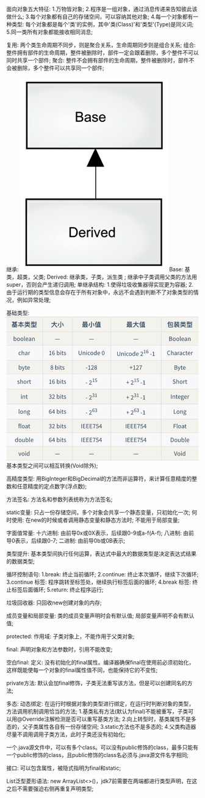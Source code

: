 面向对象五大特征:
    1.万物皆对象;
    2.程序是一组对象，通过消息传递来告知彼此该做什么;
    3.每个对象都有自己的存储空间，可以容纳其他对象;
    4.每一个对象都有一种类型: 每个对象都是每个'类'的实例，其中'类(Class)'和'类型'(Type)是同义词;
    5.同一类所有对象都能接收相同消息;

复用:
    两个类生命周期不同步，则是聚合关系，生命周期同步则是组合关系;
    组合:
        整件拥有部件的生命周期，整件被删除时，部件一定会跟着删除，多个整件不可以同时共享一个部件;
    聚合:
        整件不会拥有部件的生命周期，整件被删除时，部件不会被删除，多个整件可以共享同一个部件;

继承:
    ![img.png](img.png)
    Base: 基类，超类，父类;
    Derived: 继承类，子类，派生类 ;
    继承中子类调用父类的方法用super，否则会产生递归调用;
    单继承结构: 
        1.使得垃圾收集器得实现更为容器;
        2.由于运行期的类型信息会存在于所有对象中，永远不会遇到判断不了对象类型的情况，例如异常处理;

基础类型:
    ![img_1.png](img_1.png)
    基本类型之间可以相互转换(Void除外);

高精度类型:
    用BigInteger和BigDecimal的方法而非运算符，来计算任意精度的整数和任意精度的定点数字(浮点数);

方法签名:
    方法名和参数列表统称为方法签名;

static变量:
    只占一份存储空间，多个对象会共享一个静态变量，只初始化一次;
    何时使用: 在new的时候或者调用静态变量和静态方法时;
    不能用于局部变量;

字面值常量:
    十六进制:
        由前导0x或0X表示，后续跟0-9或a-f(A-f);
    八进制:
        由前导0表示，后续跟0-7;
    二进制:
        由前导0b或0B表示;

类型提升:
    基本类型间执行任何运算，表达式中最大的数据类型是决定表达式结果的数据类型;

循环控制语句:
    1.break: 终止当前循环;
    2.continue: 终止本次循环，继续下次循环;
    3.continue 标签: 程序跳转至标签处，继续执行标签后面的循环;
    4.break 标签: 终止标签后面循环;
    5.return: 终止程序运行;

垃圾回收器:
    只回收new创建对象的内存;

成员变量和局部变量:
    类的成员变量声明时会有默认值;
    局部变量声明不会有默认值;

protected:
    作用域: 子类对象上，不能作用于父类对象;

final: 声明对象和方法参数时，引用不能改变;

空白final:
    定义: 没有初始化的final属性。编译器确保final在使用前必须初始化，这样既能使每一个对象的final属性值不同，也能保持它的不变性;


private方法:
    默认会加final修饰，子类无法重写该方法，但是可以创建同名的方法;

多态:
    动态绑定: 在运行时根据对象的类型进行绑定，在运行时判断对象的类型，方法调用机制调用恰当的方法;
    1.基类私有方法(默认为final)不能被重写，子类可以用@Override注解检测是否可以重写基类方法;
    2.向上转型时，基类属性不是多态的，父子类属性各自有一份存储空间;
    3.static方法也不是多态的;
    4.父类构造器尽量不调用调用子类方法，此时子类还没有初始化;

一个.java源文件中，可以有多个class。可以没有public修饰的class，最多只能有一个public修饰的class，且public修饰的class名必须与.java源文件名字相同;

接口: 可以包含属性，被隐式指明为final和static;

List泛型菱形语法:
    new ArrayList<>()，jdk7前需要在两端都进行类型声明，在这之后不需要强迫右侧再重复声明类型;
    


    



    